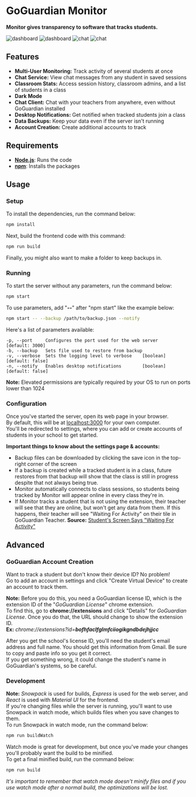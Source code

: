 # GoGuardian Monitor

**Monitor gives transparency to software that tracks students.**

![dashboard](https://user-images.githubusercontent.com/37093293/204198473-dd188c48-c5d8-4d5a-a2b2-760679065b6d.png#gh-light-mode-only)
![dashboard](https://user-images.githubusercontent.com/37093293/204198759-bcd6765b-d282-4155-8e07-6b0e1189f6d0.png#gh-dark-mode-only)
![chat](https://user-images.githubusercontent.com/37093293/264184745-50e34415-3bce-4fe5-88d3-a1dbe49c1241.png#gh-light-mode-only)
![chat](https://user-images.githubusercontent.com/37093293/264185418-7a3367e5-3789-439f-96aa-5b4fc39fbfd3.png#gh-dark-mode-only)



## Features
* **Multi-User Monitoring:** Track activity of several students at once
* **Chat Service:** View chat messages from any student in saved sessions
* **Classroom Stats:** Access session history, classroom admins, and a list of students in a class
* **Dark Mode**
* **Chat Client:** Chat with your teachers from anywhere, even without GoGuardian installed
* **Desktop Notifications:** Get notified when tracked students join a class
* **Data Backups:** Keep your data even if the server isn't running
* **Account Creation:** Create additional accounts to track

## Requirements
* **[Node.js](https://nodejs.org)**: Runs the code  
* **[npm](https://npmjs.com)**: Installs the packages  

## Usage
### Setup
To install the dependencies, run the command below:
```bash
npm install
```
Next, build the frontend code with this command:
```bash
npm run build
```
Finally, you might also want to make a folder to keep backups in.

### Running
To start the server without any parameters, run the command below:
```bash
npm start
```
To use parameters, add "**--**" after "npm start" like the example below:
```bash
npm start -- --backup /path/to/backup.json --notify
```
Here's a list of parameters available:
```
-p, --port     Configures the port used for the web server     [default: 3000]
-b, --backup   Sets file used to restore from backup
-v, --verbose  Sets the logging level to verbose    [boolean] [default: false]
-n, --notify   Enables desktop notifications        [boolean] [default: false]
```
**Note:** Elevated permissions are typically required by your OS to run on ports lower than 1024

### Configuration
Once you've started the server, open its web page in your browser.  
By default, this will be at [localhost:3000](http://localhost:3000/) for your own computer.  
You'll be redirected to settings, where you can add or create accounts of students in your school to get started.

**Important things to know about the settings page & accounts:**
* Backup files can be downloaded by clicking the save icon in the top-right corner of the screen
* If a backup is created while a tracked student is in a class, future restores from that backup will show that the class is still in progress despite that not always being true.
* Monitor automatically connects to class sessions, so students being tracked by Monitor will appear online in every class they're in.
* If Monitor tracks a student that is not using the extension, their teacher will see that they are online, but won't get any data from them. If this happens, their teacher will see "Waiting For Activity" on their tile in GoGuardian Teacher. **Source:** [Student's Screen Says "Waiting For Activity"](https://support.goguardian.com/s/article/Students-Screen-Says-Waiting-For-Activity-1630104942037)

## Advanced
### GoGuardian Account Creation
Want to track a student but don't know their device ID? No problem!  
Go to add an account in settings and click "Create Virtual Device" to create an account to track them.  

**Note:** Before you do this, you need a GoGuardian license ID, which is the extension ID of the "*GoGuardian License*" chrome extension.  
To find this, go to **chrome://extensions** and click "Details" for *GoGuardian License*. Once you do that, the URL should change to show the extension ID.  
**Ex:** *chrome://extensions?id=__bofhfaclfglmfciiogikgndbdejhjjcc__*

After you get the school's license ID, you'll need the student's email address and full name.
You should get this information from Gmail. Be sure to copy and paste info so you get it correct.  
If you get something wrong, it could change the student's name in GoGuardian's systems, so be careful.

### Development
**Note:** *Snowpack* is used for builds, *Express* is used for the web server, and *React* is used with *Material UI* for the frontend.  
If you're changing files while the server is running, you'll want to use Snowpack in watch mode, which builds files when you save changes to them.  
To run Snowpack in watch mode, run the command below:
```bash
npm run buildWatch
```
Watch mode is great for development, but once you've made your changes you'll probably want the build to be minified.  
To get a final minified build, run the command below:
```bash
npm run build
```
*It's important to remember that watch mode doesn't minify files and if you use watch mode after a normal build, the optimizations will be lost.*
